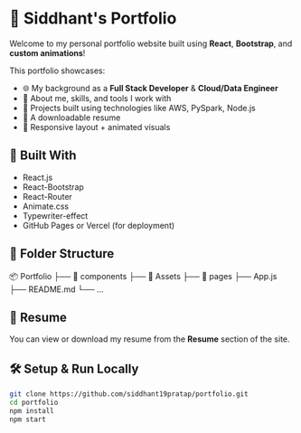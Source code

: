 # 💼 Siddhant's Portfolio

Welcome to my personal portfolio website built using **React**, **Bootstrap**, and **custom animations**!

This portfolio showcases:
- 🌐 My background as a **Full Stack Developer** & **Cloud/Data Engineer**
- 📁 About me, skills, and tools I work with
- 🚀 Projects built using technologies like AWS, PySpark, Node.js
- 📄 A downloadable resume
- 📱 Responsive layout + animated visuals

## 🔧 Built With

- React.js
- React-Bootstrap
- React-Router
- Animate.css
- Typewriter-effect
- GitHub Pages or Vercel (for deployment)



## 📂 Folder Structure
📦 Portfolio
├── 📁 components
├── 📁 Assets
├── 📁 pages
├── App.js
├── README.md
└── ...
## 📄 Resume

You can view or download my resume from the **Resume** section of the site.

## 🛠 Setup & Run Locally

```bash
git clone https://github.com/siddhant19pratap/portfolio.git
cd portfolio
npm install
npm start

